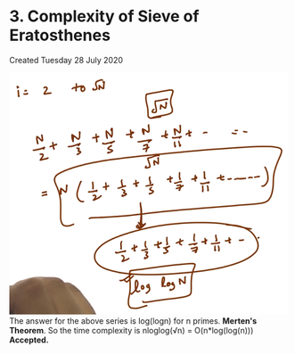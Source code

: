 # 3. Complexity of Sieve of Eratosthenes
Created Tuesday 28 July 2020

![](./3._Complexity_of_Sieve_of_Eratosthenes/pasted_image.png)
The answer for the above series is log(logn) for n primes. **Merten's Theorem**.
So the time complexity is nloglog(√n) = O(n*log(log(n))) **Accepted.**

